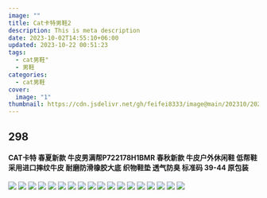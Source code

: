 ```yaml
---
image: ""
title: Cat卡特男鞋2
description: This is meta description
date: 2023-10-02T14:55:10+06:00
updated: 2023-10-22 00:51:23
tags:
  - cat男鞋"
  - 男鞋
categories:
  - cat男鞋
cover:
  image: "1"
thumbnail: https://cdn.jsdelivr.net/gh/feifei8333/image@main/202310/202310021743590.jpg
---
```




## 298
<!--more-->

#### CAT卡特  春夏新款 牛皮男满帮P722178H1BMR 春秋新款 牛皮户外休闲鞋 低帮鞋 采用进口摔纹牛皮 耐磨防滑橡胶大底 织物鞋垫 透气防臭 标准码 39-44  原包装



![](https://cdn.jsdelivr.net/gh/feifei8333/image@main/202310/202310021737595.jpg)
![](https://cdn.jsdelivr.net/gh/feifei8333/image@main/202310/202310021737596.jpg)
![](https://cdn.jsdelivr.net/gh/feifei8333/image@main/202310/202310021737597.jpg)
![](https://cdn.jsdelivr.net/gh/feifei8333/image@main/202310/202310021737598.jpg)
![](https://cdn.jsdelivr.net/gh/feifei8333/image@main/202310/202310021737599.jpg)
![](https://cdn.jsdelivr.net/gh/feifei8333/image@main/202310/202310021737600.jpg)
![](https://cdn.jsdelivr.net/gh/feifei8333/image@main/202310/202310021737601.jpg)
![](https://cdn.jsdelivr.net/gh/feifei8333/image@main/202310/202310021737602.jpg)
![](https://cdn.jsdelivr.net/gh/feifei8333/image@main/202310/202310021737603.jpg)
![](https://cdn.jsdelivr.net/gh/feifei8333/image@main/202310/202310021737604.jpg)
![](https://cdn.jsdelivr.net/gh/feifei8333/image@main/202310/202310021737605.jpg)
![](https://cdn.jsdelivr.net/gh/feifei8333/image@main/202310/202310021737607.jpg)
![](https://cdn.jsdelivr.net/gh/feifei8333/image@main/202310/202310021737608.jpg)
![](https://cdn.jsdelivr.net/gh/feifei8333/image@main/202310/202310021737609.jpg)
![](https://cdn.jsdelivr.net/gh/feifei8333/image@main/202310/202310021737610.jpg)
![](https://cdn.jsdelivr.net/gh/feifei8333/image@main/202310/202310021737611.jpg)
![](https://cdn.jsdelivr.net/gh/feifei8333/image@main/202310/202310021737612.jpg)
![](https://cdn.jsdelivr.net/gh/feifei8333/image@main/202310/202310021737613.jpg)